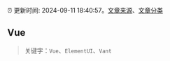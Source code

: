 :alarm_clock: 更新时间: 2024-09-11 18:40:57。[文章来源](/README.md)、[文章分类](/TAGS.md)

## Vue


> 关键字：`Vue`、`ElementUI`、`Vant`



